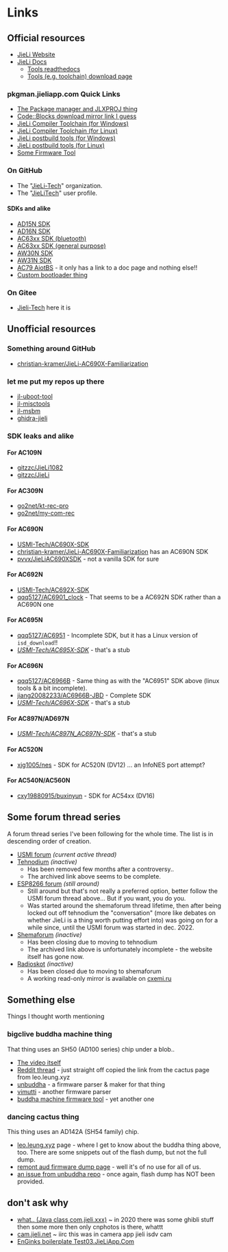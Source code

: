 # Links

## Official resources

- [JieLi Website](https://www.zh-jieli.com)
- [JieLi Docs](https://doc.zh-jieli.com)
  * [Tools readthedocs](https://doc.zh-jieli.com/Tools/zh-cn/index.html)
  * [Tools (e.g. toolchain) download page](https://doc.zh-jieli.com/Tools/zh-cn/other_info/index.html)

### pkgman.jieliapp.com Quick Links

- [The Package manager and JLXPROJ thing](https://pkgman.jieliapp.com/s/pkgman)
- [Code::Blocks download mirror link I guess](https://pkgman.jieliapp.com/s/codeblocks)
- [JieLi Compiler Toolchain (for Windows)](https://pkgman.jieliapp.com/s/win-toolchain)
- [JieLi Compiler Toolchain (for Linux)](https://pkgman.jieliapp.com/s/linux-toolchain)
- [JieLi postbuild tools (for Windows)](https://pkgman.jieliapp.com/s/downtool)
- [JieLi postbuild tools (for Linux)](https://pkgman.jieliapp.com/s/linux-postbuild)
- [Some Firmware Tool](https://pkgman.jieliapp.com/s/fwtool)

### On GitHub

- The "[JieLi-Tech](https://github.com/Jieli-Tech)" organization.
- The "[JieLiTech](https://github.com/JieliTech)" user profile.

#### SDKs and alike

- [AD15N SDK](https://github.com/Jieli-Tech/fw-AD15N)
- [AD16N SDK](https://github.com/Jieli-Tech/fw-AD16N)
- [AC63xx SDK (bluetooth)](https://github.com/Jieli-Tech/fw-AC63_BT_SDK)
- [AC63xx SDK (general purpose)](https://github.com/Jieli-Tech/fw-AC63_GP_MCU)
- [AW30N SDK](https://github.com/Jieli-Tech/AW30N)
- [AW31N SDK](https://github.com/Jieli-Tech/fw-AW31N_BLE_SDK)
- [AC79 AiotBS](https://github.com/Jieli-Tech/fw-AC79_AIoT_SDK) - it only has a link to a doc page and nothing else!!
- [Custom bootloader thing](https://github.com/Jieli-Tech/fw-Bootloader)

### On Gitee

- [Jieli-Tech](https://gitee.com/Jieli-Tech) here it is

## Unofficial resources

### Something around GitHub

- [christian-kramer/JieLi-AC690X-Familiarization]

### let me put my repos up there

- [jl-uboot-tool](https://github.com/kagaimiq/jl-uboot-tool)
- [jl-misctools](https://github.com/kagaimiq/jl-misctools)
- [jl-msbm](https://github.com/kagaimiq/jl-msbm)
- [ghidra-jieli](https://github.com/kagaimiq/ghidra-jieli)

### SDK leaks and alike

#### For AC109N

- [gitzzc/JieLi1082]
- [gitzzc/JieLi]

#### For AC309N

- [go2net/kt-rec-pro]
- [go2net/my-com-rec]

#### For AC690N

- [USMI-Tech/AC690X-SDK]
- [christian-kramer/JieLi-AC690X-Familiarization] has an AC690N SDK
- [pvvx/JieLiAC690XSDK] - not a vanilla SDK for sure

#### For AC692N

- [USMI-Tech/AC692X-SDK]
- [qqq5127/AC6901_clock] - That seems to be a AC692N SDK rather than a AC690N one

#### For AC695N

- [qqq5127/AC6951] - Incomplete SDK, but it has a Linux version of `isd_download`!!
- *[USMI-Tech/AC695X-SDK]* - that's a stub

#### For AC696N

- [qqq5127/AC6966B] - Same thing as with the "AC6951" SDK above (linux tools & a bit incomplete).
- [jiang20082233/AC6966B-JBD] - Complete SDK
- *[USMI-Tech/AC696X-SDK]* - that's a stub

#### For AC897N/AD697N

- *[USMI-Tech/AC897N_AC697N-SDK]* - that's a stub

#### For AC520N

- [xjg1005/nes] - SDK for AC520N (DV12) ... an InfoNES port attempt?

#### For AC540N/AC560N

- [cxy19880915/buxinyun] - SDK for AC54xx (DV16)

## Some forum thread series

A forum thread series I've been following for the whole time.
The list is in descending order of creation.

- [USMI forum](https://usmi.mybb.ru/viewtopic.php?id=4) *(current active thread)*
- [Tehnodium](http://web.archive.org/web/20220517054814/https://tehnodium.ru/thread-5.html) *(inactive)*
  * Has been removed few months after a controversy..
  * The archived link above seems to be complete.
- [ESP8266 forum](https://esp8266.ru/forum/threads/jl-soc.5500) *(still around)*
  * Still around but that's not really a preferred option, better follow the USMI forum thread above... But if you want, you do you.
  * Was started around the shemaforum thread lifetime, then after being locked out off tehnodium the "conversation" (more like debates on whether JieLi is a thing worth putting effort into) was going on for a while since, until the USMI forum was started in dec. 2022.
- [Shemaforum](https://web.archive.org/web/20210511195409/https://shemaforum.ru/topic/jl-soc-ac109n-ac209n-ac309n-ac410n-ac460n-ac690n/) *(inactive)*
  * Has been closing due to moving to tehnodium
  * The archived link above is unfortunately incomplete - the website itself has gone now.
- [Radioskot](http://web.archive.org/web/20190401022412/https://radioskot.ru/forum/11-14227-1) *(inactive)*
  * Has been closed due to moving to shemaforum
  * A working read-only mirror is available on [cxemi.ru](https://cxemi.ru/forum/11-14227-1)

## Something else

Things I thought worth mentioning

### bigclive buddha machine thing

That thing uses an SH50 (AD100 series) chip under a blob..

- [The video itself](https://www.youtube.com/watch?v=LNpbvyLIvN0)
- [Reddit thread](https://old.reddit.com/r/BigCliveDotCom/comments/pmt390/buddha_machine_teardown_with_flash_dump/?sort=new) - just straight off copied the link from the cactus page from leo.leung.xyz
- [unbuddha](https://github.com/Spritetm/unbuddha) - a firmware parser & maker for that thing
- [vimutti](https://github.com/davidgiven/vimutti) - another firmware parser
- [buddha machine firmware tool](https://github.com/uzlonewolf/BuddhaMachineFirmwareTool) - yet another one

### dancing cactus thing

This thing uses an AD142A (SH54 family) chip.

- [leo.leung.xyz](https://leo.leung.xyz/wiki/Dancing_Cactus) page - where I get to know about the buddha thing above, too. There are some snippets out of the flash dump, but not the full dump.
- [remont aud firmware dump page](https://remont-aud.net/dump/prochie/detskie_ehlektronnye_igrushki/tancujushhij_kaktus_ab22bp00513_42a0_shassi_main_board_zy_f4556/479-1-0-121819) - well it's of no use for all of us.
- [an issue from unbuddha repo](https://github.com/Spritetm/unbuddha/issues/1) - once again, flash dump has NOT been provided.

## don't ask why

- [what.. (Java class com.jieli.xxx)](http://jieli.com/) ~ in 2020 there was some ghibli stuff then some more then only cnphotos is there, whattt
- [cam.jieli.net](http://cam.jieli.net/) ~ iirc this was in camera app jieli isdv cam
- [EnGinks boilerplate Test03.JieLiApp.Com](http://test03.jieliapp.com/)


[christian-kramer/JieLi-AC690X-Familiarization]: https://github.com/christian-kramer/JieLi-AC690X-Familiarization
[qqq5127/AC6901_clock]: https://github.com/qqq5127/AC6901_clock
[qqq5127/AC6951]: https://github.com/qqq5127/AC6951
[qqq5127/AC6966B]: https://github.com/qqq5127/AC6966B
[jiang20082233/AC6966B-JBD]: https://github.com/jiang20082233/AC6966B-JBD
[USMI-Tech/AC690X-SDK]: https://github.com/USMI-Tech/AC690X-SDK
[USMI-Tech/AC692X-SDK]: https://github.com/USMI-Tech/AC692X-SDK
[USMI-Tech/AC695X-SDK]: https://github.com/USMI-Tech/AC695X-SDK
[USMI-Tech/AC696X-SDK]: https://github.com/USMI-Tech/AC696X-SDK
[USMI-Tech/AC897N_AC697N-SDK]: https://github.com/USMI-Tech/AC897N_AD697N-SDK
[xjg1005/nes]: https://github.com/xjg1005/nes
[cxy19880915/buxinyun]: https://github.com/cxy19880915/buxinyun
[pvvx/JieLiAC690XSDK]: https://github.com/pvvx/JieLiAC690XSDK
[go2net/kt-rec-pro]: https://github.com/go2net/kt-rec-pro
[go2net/my-com-rec]: https://github.com/go2net/my-com-rec
[gitzzc/JieLi]: https://github.com/gitzzc/JieLi
[gitzzc/JieLi1082]: https://github.com/gitzzc/JieLi1082

